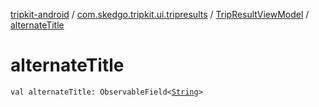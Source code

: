 [tripkit-android](../../index.md) / [com.skedgo.tripkit.ui.tripresults](../index.md) / [TripResultViewModel](index.md) / [alternateTitle](./alternate-title.md)

# alternateTitle

`val alternateTitle: ObservableField<`[`String`](https://kotlinlang.org/api/latest/jvm/stdlib/kotlin/-string/index.html)`>`
